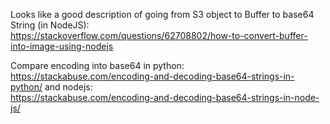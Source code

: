 Looks like a good description of going from S3 object to Buffer to base64 String (in NodeJS):   
https://stackoverflow.com/questions/62708802/how-to-convert-buffer-into-image-using-nodejs  

Compare encoding into base64 in python:  
https://stackabuse.com/encoding-and-decoding-base64-strings-in-python/
and nodejs:  
https://stackabuse.com/encoding-and-decoding-base64-strings-in-node-js/
